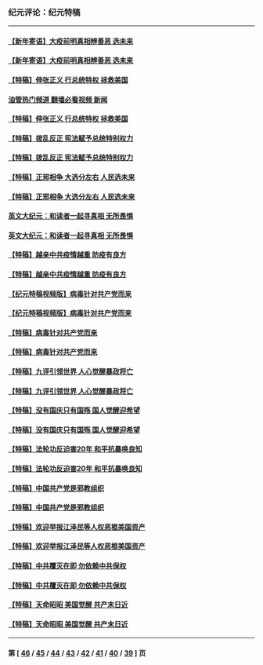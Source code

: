 ### 纪元评论：纪元特稿
---
#### [【新年寄语】大疫前明真相辨善恶 选未来](../../pages/nsc424/n12660855.md?06010330) 
#### [【新年寄语】大疫前明真相辨善恶 选未来](../../pages/nsc424/n12660855.md?06010330) 
#### [【特稿】伸张正义 行总统特权 拯救美国](../../pages/nsc424/n12616806.md?06010330) 
#### [油管热门频道 翻墙必看视频 新闻](ok?06010330)
#### [【特稿】伸张正义 行总统特权 拯救美国](../../pages/nsc424/n12616806.md?06010330) 
#### [【特稿】拨乱反正 宪法赋予总统特别权力](../../pages/nsc424/n12598306.md?06010330) 
#### [【特稿】拨乱反正 宪法赋予总统特别权力](../../pages/nsc424/n12598306.md?06010330) 
#### [【特稿】正邪相争 大选分左右 人民选未来](../../pages/nsc424/n12545208.md?06010330) 
#### [【特稿】正邪相争 大选分左右 人民选未来](../../pages/nsc424/n12545208.md?06010330) 
#### [英文大纪元：和读者一起寻真相 无所畏惧](../../pages/nsc424/n12542027.md?06010330) 
#### [英文大纪元：和读者一起寻真相 无所畏惧](../../pages/nsc424/n12542027.md?06010330) 
#### [【特稿】越亲中共疫情越重 防疫有良方](../../pages/nsc424/n12042989.md?06010330) 
#### [【特稿】越亲中共疫情越重 防疫有良方](../../pages/nsc424/n12042989.md?06010330) 
#### [【纪元特稿视频版】病毒针对共产党而来](../../pages/nsc424/n11977328.md?06010330) 
#### [【纪元特稿视频版】病毒针对共产党而来](../../pages/nsc424/n11977328.md?06010330) 
#### [【特稿】病毒针对共产党而来](../../pages/nsc424/n11928818.md?06010330) 
#### [【特稿】病毒针对共产党而来](../../pages/nsc424/n11928818.md?06010330) 
#### [【特稿】九评引领世界 人心觉醒暴政将亡](../../pages/nsc424/n11660496.md?06010330) 
#### [【特稿】九评引领世界 人心觉醒暴政将亡](../../pages/nsc424/n11660496.md?06010330) 
#### [【特稿】没有国庆只有国殇 国人觉醒迎希望](../../pages/nsc424/n11549354.md?06010330) 
#### [【特稿】没有国庆只有国殇 国人觉醒迎希望](../../pages/nsc424/n11549354.md?06010330) 
#### [【特稿】法轮功反迫害20年 和平抗暴唤良知](../../pages/nsc424/n11389135.md?06010330) 
#### [【特稿】法轮功反迫害20年 和平抗暴唤良知](../../pages/nsc424/n11389135.md?06010330) 
#### [【特稿】中国共产党是邪教组织](../../pages/nsc424/n11355551.md?06010330) 
#### [【特稿】中国共产党是邪教组织](../../pages/nsc424/n11355551.md?06010330) 
#### [【特稿】欢迎举报江泽民等人权恶棍美国资产](../../pages/nsc424/n11303040.md?06010330) 
#### [【特稿】欢迎举报江泽民等人权恶棍美国资产](../../pages/nsc424/n11303040.md?06010330) 
#### [【特稿】中共覆灭在即 勿依赖中共保权](../../pages/nsc424/n11278510.md?06010330) 
#### [【特稿】中共覆灭在即 勿依赖中共保权](../../pages/nsc424/n11278510.md?06010330) 
#### [【特稿】天命昭昭 美国觉醒 共产末日近](../../pages/nsc424/n11150259.md?06010330) 
#### [【特稿】天命昭昭 美国觉醒 共产末日近](../../pages/nsc424/n11150259.md?06010330) 

---
#### 第 [ [46](./46.md?06010330) / [45](./45.md?06010330) / [44](./44.md?06010330) / [43](./43.md?06010330) / [42](./42.md?06010330) / [41](./41.md?06010330) / [40](./40.md?06010330) / [39](./39.md?06010330) ] 页
